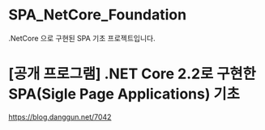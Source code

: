 # SPA_NetCore_Foundation
.NetCore 으로 구현된 SPA 기초 프로젝트입니다.


# [공개 프로그램] .NET Core 2.2로 구현한 SPA(Sigle Page Applications) 기초
https://blog.danggun.net/7042
